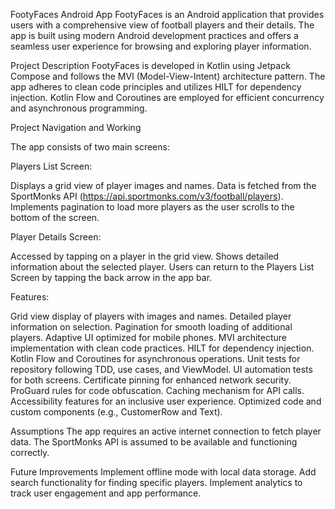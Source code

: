FootyFaces Android App
FootyFaces is an Android application that provides users with a comprehensive view of football players and their details. The app is built using modern Android development practices and offers a seamless user experience for browsing and exploring player information.

Project Description
FootyFaces is developed in Kotlin using Jetpack Compose and follows the MVI (Model-View-Intent) architecture pattern. The app adheres to clean code principles and utilizes HILT for dependency injection. Kotlin Flow and Coroutines are employed for efficient concurrency and asynchronous programming.

Project Navigation and Working

The app consists of two main screens:

Players List Screen:

Displays a grid view of player images and names.
Data is fetched from the SportMonks API (https://api.sportmonks.com/v3/football/players).
Implements pagination to load more players as the user scrolls to the bottom of the screen.

Player Details Screen:

Accessed by tapping on a player in the grid view.
Shows detailed information about the selected player.
Users can return to the Players List Screen by tapping the back arrow in the app bar.

Features:

Grid view display of players with images and names.
Detailed player information on selection.
Pagination for smooth loading of additional players.
Adaptive UI optimized for mobile phones.
MVI architecture implementation with clean code practices.
HILT for dependency injection.
Kotlin Flow and Coroutines for asynchronous operations.
Unit tests for repository following TDD, use cases, and ViewModel.
UI automation tests for both screens.
Certificate pinning for enhanced network security.
ProGuard rules for code obfuscation.
Caching mechanism for API calls.
Accessibility features for an inclusive user experience.
Optimized code and custom components (e.g., CustomerRow and Text).

Assumptions
The app requires an active internet connection to fetch player data.
The SportMonks API is assumed to be available and functioning correctly.

Future Improvements
Implement offline mode with local data storage.
Add search functionality for finding specific players.
Implement analytics to track user engagement and app performance.





